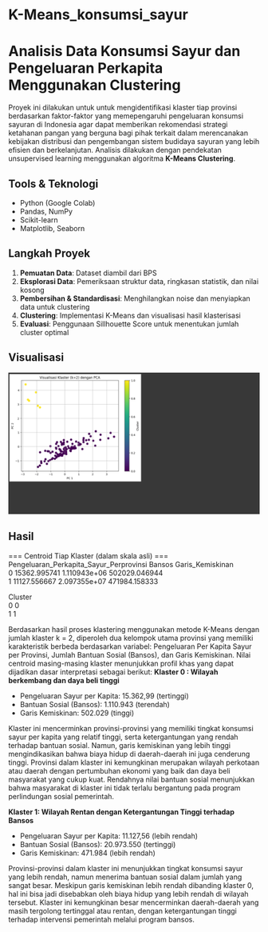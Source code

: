 # K-Means_konsumsi_sayur
# Analisis Data Konsumsi Sayur dan Pengeluaran Perkapita Menggunakan Clustering

Proyek ini dilakukan untuk untuk mengidentifikasi klaster tiap provinsi berdasarkan faktor-faktor yang memepengaruhi pengeluaran konsumsi sayuran di Indonesia agar dapat memberikan rekomendasi strategi ketahanan pangan yang berguna bagi pihak terkait dalam merencanakan kebijakan distribusi dan pengembangan sistem budidaya sayuran yang lebih efisien dan berkelanjutan. Analisis dilakukan dengan pendekatan unsupervised learning menggunakan algoritma **K-Means Clustering**.

## Tools & Teknologi
- Python (Google Colab)
- Pandas, NumPy
- Scikit-learn
- Matplotlib, Seaborn

## Langkah Proyek
1. **Pemuatan Data**: Dataset diambil dari BPS
2. **Eksplorasi Data**: Pemeriksaan struktur data, ringkasan statistik, dan nilai kosong
3. **Pembersihan & Standardisasi**: Menghilangkan noise dan menyiapkan data untuk clustering
4. **Clustering**: Implementasi K-Means dan visualisasi hasil klasterisasi
5. **Evaluasi**: Penggunaan Sillhouette Score untuk menentukan jumlah cluster optimal

## Visualisasi
![Visualisasi Kluster](img/Result_K-Means.png)

## Hasil
=== Centroid Tiap Klaster (dalam skala asli) ===
   Pengeluaran_Perkapita_Sayur_Perprovinsi        Bansos  Garis_Kemiskinan  \
0                             15362.995741  1.110943e+06     502029.046944   
1                             11127.556667  2.097355e+07     471984.158333   

   Cluster  
0        0  
1        1  

Berdasarkan hasil proses klastering menggunakan metode K-Means dengan jumlah klaster k = 2, diperoleh dua kelompok utama provinsi yang memiliki karakteristik berbeda berdasarkan variabel: Pengeluaran Per Kapita Sayur per Provinsi, Jumlah Bantuan Sosial (Bansos), dan Garis Kemiskinan. Nilai centroid masing-masing klaster menunjukkan profil khas yang dapat dijadikan dasar interpretasi sebagai berikut:
**Klaster 0 : Wilayah berkembang dan daya beli tinggi**
- Pengeluaran Sayur per Kapita: 15.362,99 (tertinggi)
- Bantuan Sosial (Bansos): 1.110.943 (terendah)
- Garis Kemiskinan: 502.029 (tinggi)

Klaster ini mencerminkan provinsi-provinsi yang memiliki tingkat konsumsi sayur per kapita yang relatif tinggi, serta ketergantungan yang rendah terhadap bantuan sosial. Namun, garis kemiskinan yang lebih tinggi mengindikasikan bahwa biaya hidup di daerah-daerah ini juga cenderung tinggi. Provinsi dalam klaster ini kemungkinan merupakan wilayah perkotaan atau daerah dengan pertumbuhan ekonomi yang baik dan daya beli masyarakat yang cukup kuat. Rendahnya nilai bantuan sosial menunjukkan bahwa masyarakat di klaster ini tidak terlalu bergantung pada program perlindungan sosial pemerintah.

**Klaster 1: Wilayah Rentan dengan Ketergantungan Tinggi terhadap Bansos**
- Pengeluaran Sayur per Kapita: 11.127,56 (lebih rendah)
- Bantuan Sosial (Bansos): 20.973.550 (tertinggi)
- Garis Kemiskinan: 471.984 (lebih rendah)

Provinsi-provinsi dalam klaster ini menunjukkan tingkat konsumsi sayur yang lebih rendah, namun menerima bantuan sosial dalam jumlah yang sangat besar. Meskipun garis kemiskinan lebih rendah dibanding klaster 0, hal ini bisa jadi disebabkan oleh biaya hidup yang lebih rendah di wilayah tersebut. Klaster ini kemungkinan besar mencerminkan daerah-daerah yang masih tergolong tertinggal atau rentan, dengan ketergantungan tinggi terhadap intervensi pemerintah melalui program bansos.
